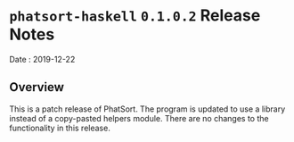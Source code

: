 # `phatsort-haskell` `0.1.0.2` Release Notes

Date
: 2019-12-22

## Overview

This is a patch release of PhatSort.  The program is updated to use a library
instead of a copy-pasted helpers module.  There are no changes to the
functionality in this release.
